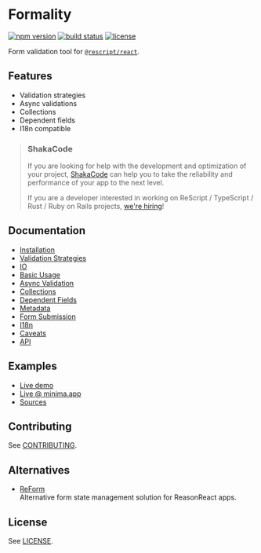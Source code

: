 # Formality

[![npm version](https://img.shields.io/npm/v/re-formality.svg?style=flat-square)](https://www.npmjs.com/package/re-formality)
[![build status](https://github.com/MinimaHQ/re-formality/workflows/re-formality%20pipeline/badge.svg)](https://github.com/MinimaHQ/re-formality/actions)
[![license](https://img.shields.io/npm/l/re-formality.svg?style=flat-square)](https://www.npmjs.com/package/re-formality)

Form validation tool for [`@rescript/react`](https://reasonml.github.io/reason-react/).

## Features
* Validation strategies
* Async validations
* Collections
* Dependent fields
* I18n compatible

> ### ShakaCode
> If you are looking for help with the development and optimization of your project, [ShakaCode](https://www.shakacode.com) can help you to take the reliability and performance of your app to the next level.
>
> If you are a developer interested in working on ReScript / TypeScript / Rust / Ruby on Rails projects, [we're hiring](https://www.shakacode.com/career/)!

## Documentation
- [Installation](./docs/01-Installation.md)
- [Validation Strategies](./docs/02-ValidationStrategies.md)
- [IO](./docs/03-IO.md)
- [Basic Usage](./docs/04-BasicUsage.md)
- [Async Validation](./docs/05-AsyncValidation.md)
- [Collections](./docs/06-Collections.md)
- [Dependent Fields](./docs/07-DependentFields.md)
- [Metadata](./docs/08-Metadata.md)
- [Form Submission](./docs/09-FormSubmission.md)
- [I18n](./docs/10-I18n.md)
- [Caveats](./docs/11-Caveats.md)
- [API](./docs/12-API.md)

## Examples
* [Live demo](https://re-formality.now.sh)
* [Live @ minima.app](https://minima.app)
* [Sources](./examples)

## Contributing
See [CONTRIBUTING](./CONTRIBUTING.md).

## Alternatives
- [ReForm](https://github.com/Astrocoders/reform)<br>
  Alternative form state management solution for ReasonReact apps.

## License
See [LICENSE](./LICENSE).
